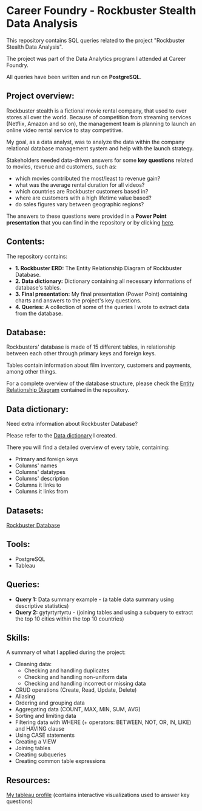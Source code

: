 # Career Foundry - Rockbuster Stealth Data Analysis
This repository contains SQL queries related to the project "Rockbuster Stealth Data Analysis".

The project was part of the Data Analytics program I attended at Career Foundry.

All queries have been written and run on **PostgreSQL**.

## Project overview:
Rockbuster stealth is a fictional movie rental company, that used to over stores all over the world. Because of competition from streaming services (Netflix, Amazon and so on), the management team is planning to launch an online video rental service to stay competitive.

My goal, as a data analyst, was to analyze the data within the company relational database management system and help with the launch strategy.

Stakeholders needed data-driven answers for some **key questions** related to movies, revenue and customers, such as:
- which movies contributed the most/least to revenue gain?
- what was the average rental duration for all videos? 
- which countries are Rockbuster customers based in? 
- where are customers with a high lifetime value based? 
- do sales figures vary between geographic regions?

The answers to these questions were provided in a **Power Point presentation** that you can find in the repository or by clicking [here](https://github.com/SimoneCalabro/Career-Foundry---Rockbuster-Stealth-Data-Analysis/blob/main/3.%20Final%20Presentation.pdf).

## Contents:
The repository contains:

- **1. Rockbuster ERD:** The Entity Relationship Diagram of Rockbuster Database.
- **2. Data dictionary:** Dictionary containing all necessary informations of database's tables.
- **3. Final presentation:** My final presentation (Power Point) containing charts and answers to the project's key questions.
- **4. Queries:** A collection of some of the queries I wrote to extract data from the database.

## Database:
Rockbusters' database is made of 15 different tables, in relationship between each other through primary keys and foreign keys.

Tables contain information about film inventory, customers and payments, among other things.

For a complete overview of the database structure, please check the [Entity Relationship Diagram](https://github.com/SimoneCalabro/Career-Foundry---Rockbuster-Stealth-Data-Analysis/blob/main/1.%20Rockbuster%20ERD.png) contained in the repository.

## Data dictionary:
Need extra information about Rockbuster Database?

Please refer to the [Data dictionary](https://github.com/SimoneCalabro/Career-Foundry---Rockbuster-Stealth-Data-Analysis/blob/main/2.%20Data%20dictionary.pdf) I created.

There you will find a detailed overview of every table, containing:

- Primary and foreign keys
- Columns' names
- Columns' datatypes
- Columns' description
- Columns it links to
- Columns it links from

## Datasets:
[Rockbuster Database](https://www.postgresqltutorial.com/wp-content/uploads/2019/05/dvdrental.zip)

## Tools:
- PostgreSQL
- Tableau

## Queries:

- **Query 1:** Data summary example - (a table data summary using descriptive statistics)
- **Query 2:** gytyrtyrtyrtu - (joining tables and using a subquery to extract the top 10 cities within the top 10 countries)

## Skills:
A summary of what I applied during the project:

- Cleaning data:
  - Checking and handling duplicates
  - Checking and handling non-uniform data
  - Checking and handling incorrect or missing data
- CRUD operations (Create, Read, Update, Delete)
- Aliasing
- Ordering and grouping data
- Aggregating data (COUNT, MAX, MIN, SUM, AVG)
- Sorting and limiting data
- Filtering data with WHERE (+ operators: BETWEEN, NOT, OR, IN, LIKE) and HAVING clause
- Using CASE statements
- Creating a VIEW
- Joining tables
- Creating subqueries
- Creating common table expressions

## Resources:
[My tableau profile](https://public.tableau.com/app/profile/simone.calabro) (contains interactive visualizations used to answer key questions)
